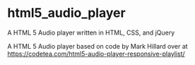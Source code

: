 # html5_audio_player
A HTML 5 Audio player written in HTML, CSS, and jQuery

A HTML 5 Audio player based on code by Mark Hillard over at https://codetea.com/html5-audio-player-responsive-playlist/
